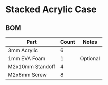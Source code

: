 # Stacked Acrylic Case

## BOM
| Part | Count | Notes |
|------|-------|-------|
| 3mm Acrylic | 6 | 
| 1mm EVA Foam | 1 | Optional
| M2x10mm Standoff | 4 | 
| M2x6mm Screw | 8 |